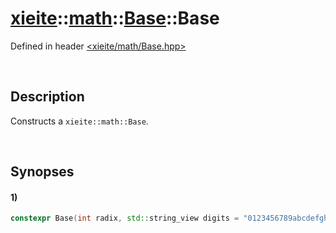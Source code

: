 # [xieite](../../../../xieite.md)\:\:[math](../../../../math.md)\:\:[Base](../../../Base.md)\:\:Base
Defined in header [<xieite/math/Base.hpp>](../../../../../include/xieite/math/Base.hpp)

&nbsp;

## Description
Constructs a `xieite::math::Base`.

&nbsp;

## Synopses
#### 1)
```cpp
constexpr Base(int radix, std::string_view digits = "0123456789abcdefghijklmnopqrstuvwxyz", char negativeSign = '-', bool caseSensitive = false) noexcept;
```
